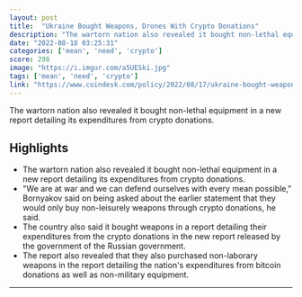 ```yaml
---
layout: post
title:  "Ukraine Bought Weapons, Drones With Crypto Donations"
description: "The wartorn nation also revealed it bought non-lethal equipment in a new report detailing its expenditures from crypto donations."
date: "2022-08-18 03:25:31"
categories: ['mean', 'need', 'crypto']
score: 298
image: "https://i.imgur.com/a5UESki.jpg"
tags: ['mean', 'need', 'crypto']
link: "https://www.coindesk.com/policy/2022/08/17/ukraine-bought-weapons-drones-with-crypto-donations/"
---
```


The wartorn nation also revealed it bought non-lethal equipment in a new report detailing its expenditures from crypto donations.

## Highlights

- The wartorn nation also revealed it bought non-lethal equipment in a new report detailing its expenditures from crypto donations.
- "We are at war and we can defend ourselves with every mean possible," Bornyakov said on being asked about the earlier statement that they would only buy non-leisurely weapons through crypto donations, he said.
- The country also said it bought weapons in a report detailing their expenditures from the crypto donations in the new report released by the government of the Russian government.
- The report also revealed that they also purchased non-laborary weapons in the report detailing the nation's expenditures from bitcoin donations as well as non-military equipment.

---
